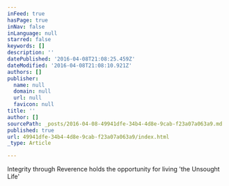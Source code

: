 ```yaml
---
inFeed: true
hasPage: true
inNav: false
inLanguage: null
starred: false
keywords: []
description: ''
datePublished: '2016-04-08T21:08:25.459Z'
dateModified: '2016-04-08T21:08:10.921Z'
authors: []
publisher:
  name: null
  domain: null
  url: null
  favicon: null
title: ''
author: []
sourcePath: _posts/2016-04-08-49941dfe-34b4-4d8e-9cab-f23a07a063a9.md
published: true
url: 49941dfe-34b4-4d8e-9cab-f23a07a063a9/index.html
_type: Article

---
```

Integrity through Reverence
holds the opportunity for living 'the Unsought Life'